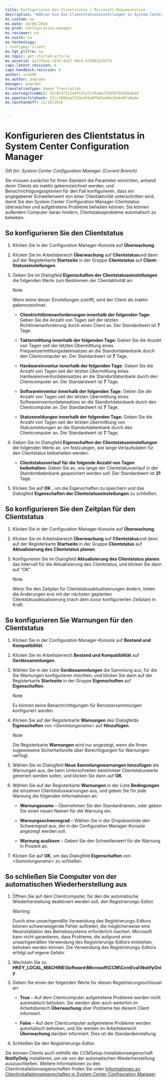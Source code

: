 ```yaml
---
title: Konfigurieren des Clientstatus | Microsoft-Dokumentation
description: "Wählen Sie die Clientstatuseinstellungen in System Center Configuration Manager aus."
ms.custom: na
ms.date: 10/06/2016
ms.prod: configuration-manager
ms.reviewer: na
ms.suite: na
ms.technology:
- configmgr-client
ms.tgt_pltfrm: na
ms.topic: get-started-article
ms.assetid: a2275ba2-c83d-43e7-90ed-418963a707fe
caps.latest.revision: 6
caps.handback.revision: 0
author: arob98
ms.author: angrobe
manager: angrobe
translationtype: Human Translation
ms.sourcegitcommit: 55c953f312a9fb31e7276dde2fdd59f8183b4e4d
ms.openlocfilehash: 22cc286baa72d3e356a07b91ee0a1be646fa8a9e
ms.lasthandoff: 12/16/2016


---
```

# <a name="how-to-configure-client-status-in-system-center-configuration-manager"></a>Konfigurieren des Clientstatus in System Center Configuration Manager

*Gilt für: System Center Configuration Manager (Current Branch)*

Sie müssen zunächst für Ihren Standort die Parameter einrichten, anhand derer Clients als inaktiv gekennzeichnet werden, und Benachrichtigungsoptionen für den Fall konfigurieren, dass ein angegebener Schwellenwert von einer Clientaktivität unterschritten wird, damit Sie den System Center Configuration Manager-Clientstatus überwachen und aufgetretene Probleme beheben können. Sie können außerdem Computer daran hindern, Clientstatusprobleme automatisch zu beheben.  

##  <a name="a-namebkmk1a-to-configure-client-status"></a><a name="BKMK_1"></a> So konfigurieren Sie den Clientstatus  

1.  Klicken Sie in der Configuration Manager-Konsole auf **Überwachung**.  

2.  Klicken Sie im Arbeitsbereich **Überwachung** auf **Clientstatus**und dann auf der Registerkarte **Startseite** in der Gruppe **Clientstatus** auf **Client-Statuseinstellungen**.  

3.  Geben Sie im Dialogfeld **Eigenschaften der Clientstatuseinstellungen** die folgenden Werte zum Bestimmen der Clientaktivität an:  

    > [!NOTE]  
    >  Wenn keine dieser Einstellungen zutrifft, wird der Client als inaktiv gekennzeichnet.  

    -   **Clientrichtlinienanforderungen innerhalb der folgenden Tage:** Geben Sie die Anzahl von Tagen seit der letzten Richtlinienanforderung durch einen Client an. Der Standardwert ist **7** Tage.  

    -   **Taktermittlung innerhalb der folgenden Tage:** Geben Sie die Anzahl von Tagen seit der letzten Übermittlung eines Frequenzermittlungsdatensatzes an die Standortdatenbank durch den Clientcomputer an. Der Standardwert ist **7** Tage.  

    -   **Hardwareinventur innerhalb der folgenden Tage:** Geben Sie die Anzahl von Tagen seit der letzten Übermittlung eines Hardwareinventurdatensatzes an die Standortdatenbank durch den Clientcomputer an. Der Standardwert ist **7** Tage.  

    -   **Softwareinventur innerhalb der folgenden Tage:** Geben Sie die Anzahl von Tagen seit der letzten Übermittlung eines Softwareinventurdatensatzes an die Standortdatenbank durch den Clientcomputer an. Der Standardwert ist **7** Tage.  

    -   **Statusmeldungen innerhalb der folgenden Tage:** Geben Sie die Anzahl von Tagen seit der letzten Übermittlung von Statusmeldungen an die Standortdatenbank durch den Clientcomputer an. Der Standardwert ist **7** Tage.  

4.  Geben Sie im Dialogfeld **Eigenschaften der Clientstatuseinstellungen** die folgenden Werte an, um festzulegen, wie lange Verlaufsdaten für den Clientstatus beibehalten werden:  

    -   **Clientstatusverlauf für die folgende Anzahl von Tagen beibehalten:** Geben Sie an, wie lange der Clientstatusverlauf in der Standortdatenbank gespeichert werden soll. Der Standardwert ist **31** Tage.  

5.  Klicken Sie auf **OK** , um die Eigenschaften zu speichern und das Dialogfeld **Eigenschaften der Clientstatuseinstellungen** zu schließen.  

##  <a name="a-namebkmkschedulea-to-configure-the-schedule-for-client-status"></a><a name="BKMK_Schedule"></a> So konfigurieren Sie den Zeitplan für den Clientstatus  

1.  Klicken Sie in der Configuration Manager-Konsole auf **Überwachung**.  

2.  Klicken Sie im Arbeitsbereich **Überwachung** auf **Clientstatus**und dann auf der Registerkarte **Startseite** in der Gruppe **Clientstatus** auf **Aktualisierung des Clientstatus planen**.  

3.  Konfigurieren Sie im Dialogfeld **Aktualisierung des Clientstatus planen** das Intervall für die Aktualisierung des Clientstatus, und klicken Sie dann auf "OK".  

    > [!NOTE]  
    >  Wenn Sie den Zeitplan für Clientstatusaktualisierungen ändern, treten die Änderungen erst mit der nächsten geplanten Clientstatusaktualisierung (nach dem zuvor konfigurierten Zeitplan) in Kraft.  

##  <a name="a-namebkmk2a-to-configure-alerts-for-client-status"></a><a name="BKMK_2"></a> So konfigurieren Sie Warnungen für den Clientstatus  

1.  Klicken Sie in der Configuration Manager-Konsole auf **Bestand und Kompatibilität**.  

2.  Klicken Sie im Arbeitsbereich **Bestand und Kompatibilität** auf **Gerätesammlungen**.  

3.  Wählen Sie in der Liste **Gerätesammlungen** die Sammlung aus, für die Sie Warnungen konfigurieren möchten, und klicken Sie dann auf der Registerkarte **Startseite** in der Gruppe **Eigenschaften** auf **Eigenschaften**.  

    > [!NOTE]  
    >  Es können keine Benachrichtigungen für Benutzersammlungen konfiguriert werden.  

4.  Klicken Sie auf der Registerkarte **Warnungen** des Dialogfelds **Eigenschaften** von *&lt;Sammlungsname\>* auf **Hinzufügen**.  

    > [!NOTE]  
    >  Die Registerkarte **Warnungen** wird nur angezeigt, wenn die Ihnen zugewiesene Sicherheitsrolle über Berechtigungen für Warnungen verfügt.  

5.  Wählen Sie im Dialogfeld **Neue Sammlungswarnungen hinzufügen** die Warnungen aus, die beim Unterschreiten bestimmter Clientstatuswerte generiert werden sollen, und klicken Sie dann auf **OK**.  

6.  Wählen Sie auf der Registerkarte **Warnungen** in der Liste **Bedingungen** die einzelnen Clientstatuswarnungen aus, und geben Sie für jede Warnung die folgenden Informationen an:  

    -   **Warnungsname** – Übernehmen Sie den Standardnamen, oder geben Sie einen neuen Namen für die Warnung ein.  

    -   **Warnungsschweregrad** – Wählen Sie in der Dropdownliste den Schweregrad aus, der in der Configuration Manager-Konsole angezeigt werden soll.  

    -   **Warnung auslösen** – Geben Sie den Schwellenwert für die Warnung in Prozent an.  

7.  Klicken Sie auf **OK**, um das Dialogfeld **Eigenschaften** von *&lt;Sammlungsname\>* zu schließen.  

##  <a name="a-namebkmk3a-to-exclude-computers-from-automatic-remediation"></a><a name="BKMK_3"></a> So schließen Sie Computer von der automatischen Wiederherstellung aus  

1.  Öffnen Sie auf dem Clientcomputer, für den die automatische Wiederherstellung deaktiviert werden soll, den Registrierungs-Editor.  

    > [!WARNING]  
    >  Durch eine unsachgemäße Verwendung des Registrierungs-Editors können schwerwiegende Fehler auftreten, die möglicherweise eine Neuinstallation des Betriebssystems erforderlich machen. Microsoft kann nicht garantieren, dass Probleme, die aufgrund einer unsachgemäßen Verwendung des Registrierungs-Editors entstehen, behoben werden können. Die Verwendung des Registrierungs-Editors erfolgt auf eigene Gefahr.  

2.  Wechseln Sie zu **HKEY_LOCAL_MACHINE\Software\Microsoft\CCM\CcmEval\NotifyOnly**.  

3.  Geben Sie einen der folgenden Werte für diesen Registrierungsschlüssel an:  

    -   **True** – Auf dem Clientcomputer aufgetretene Probleme werden nicht automatisch behoben. Sie werden aber auch weiterhin im Arbeitsbereich **Überwachung** über Probleme bei diesem Client informiert.  

    -   **False** – Auf dem Clientcomputer aufgetretene Probleme werden automatisch behoben, und Sie werden im Arbeitsbereich **Überwachung** darüber informiert. Dies ist die Standardeinstellung.  

4.  Schließen Sie den Registrierungs-Editor.  

 Sie können Clients auch mithilfe der CCMSetup-Installationseigenschaft **NotifyOnly** installieren, um sie von der automatischen Wiederherstellung auszuschließen. Weitere Informationen zu den Clientinstallationseigenschaften finden Sie unter [Informationen zu Clientinstallationseigenschaften in System Center Configuration Manager](../../../core/clients/deploy/about-client-installation-properties.md).  

